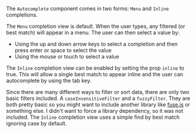 The `Autocomplete` component comes in two forms: `Menu` and `Inline` completions.

The `Menu` completion view is default. When the user types, any filtered (or best match)
will appear in a menu. The user can then select a value by:
- Using the up and down arrow keys to select a completion and then press enter or space to select
the value
- Using the mouse or touch to select a value

The `Inline` completion view can be enabled by setting the prop `inline` to true. This will
allow a single best match to appear inline and the user can autocomplete by using the tab key.

Since there are many different ways to filter or sort data, there are only two basic filters
included. A `caseInsensitiveFilter` and a `fuzzyFilter`. They are both pretty basic so
you might want to include another library like [fuse.js](https:github.com/krisk/Fuse) or
something else. I didn't want to force a library dependency, so it was not included.
The `Inline` completion view uses a simple find by best match ignoring case by default.
